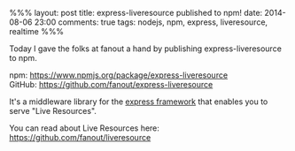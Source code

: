 %%%
layout: post
title: express-liveresource published to npm!
date: 2014-08-06 23:00
comments: true
tags: nodejs, npm, express, liveresource, realtime
%%%

Today I gave the folks at fanout a hand by publishing express-liveresource to npm.

npm: <a href="https://www.npmjs.org/package/express-liveresource" target="_blank">https://www.npmjs.org/package/express-liveresource</a><br />
GitHub: <a href="https://github.com/fanout/express-liveresource" target="_blank">https://github.com/fanout/express-liveresource</a>

It's a middleware library for the <a href="http://expressjs.com/">express framework</a> that enables you to serve "Live Resources".

You can read about Live Resources here: <a href="https://github.com/fanout/liveresource" target="_blank">https://github.com/fanout/liveresource</a>

